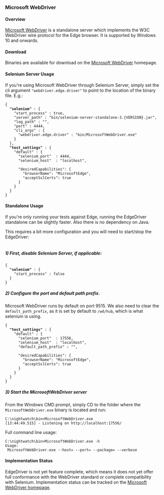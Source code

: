 ### Microsoft WebDriver

#### Overview
[Microsoft WebDriver](https://developer.microsoft.com/en-us/microsoft-edge/tools/webdriver/) is a standalone server which implements the W3C WebDriver wire protocol for the Edge browser. It is supported by Windows 10 and onwards.

#### Download

Binaries are available for download on the [Microsoft WebDriver](https://developer.microsoft.com/en-us/microsoft-edge/tools/webdriver/) homepage.

#### Selenium Server Usage

If you're using Microsoft WebDriver through Selenium Server, simply set the cli argument `"webdriver.edge.driver"` to point to the location of the binary file. E.g.:

<pre><code class="language-javascript">{
  <strong>"selenium"</strong> : {
    "start_process" : true,
    "server_path" : "bin/selenium-server-standalone-3.{VERSION}.jar",
    "log_path" : "",
    "port" : 4444,
    "cli_args" : {
      "webdriver.edge.driver" : "bin/MicrosoftWebDriver.exe"
    }
  },
  <strong>"test_settings"</strong> : {
    "default" : {
      "selenium_port"  : 4444,
      "selenium_host"  : "localhost",

      "desiredCapabilities": {
        "browserName": "MicrosoftEdge",
        "acceptSslCerts": true
      }
    }
  }
}</code></pre>




#### Standalone Usage

If you're only running your tests against Edge, running the EdgeDriver standalone can be slightly faster. Also there is no dependency on Java.

This requires a bit more configuration and you will need to start/stop the EdgeDriver:<br><br>

##### 1) First, disable Selenium Server, if applicable:

<pre><code class="language-javascript">{
  <strong>"selenium"</strong> : {
    "start_process" : false
  }
}
</code></pre>


##### 2) Configure the port and default path prefix.

Microsoft WebDriver runs by default on port 9515. We also need to clear the `default_path_prefix`, as it is set by default to `/wd/hub`, which is what selenium is using.

<pre><code class="language-javascript">{
  <strong>"test_settings"</strong> : {
    "default" : {
      "selenium_port"  : 17556,
      "selenium_host"  : "localhost",
      "default_path_prefix" : "",

      "desiredCapabilities": {
        "browserName": "MicrosoftEdge",
        "acceptSslCerts": true
      }
    }
  }
}
</code></pre>

##### 3) Start the MicrosoftWebDriver server
From the Windows CMD prompt, simply CD to the folder where the `MicrosoftWebDriver.exe` binary is located and run:

<pre><code>C:\nightwatch\bin>MicrosoftWebDriver.exe
[13:44:49.515] - Listening on http://localhost:17556/
</code></pre>


Full command line usage:

<pre><code>C:\nightwatch\bin>MicrosoftWebDriver.exe -h
Usage:
 MicrosoftWebDriver.exe --host=<HostName> --port=<PortNumber> --package=<Package> --verbose</code></pre>

#### Implementation Status
EdgeDriver is not yet feature complete, which means it does not yet offer full conformance with the WebDriver standard or complete compatibility with Selenium. Implementation status can be tracked on the [Microsoft WebDriver homepage](https://developer.microsoft.com/en-us/microsoft-edge/platform/documentation/webdriver-commands/).
